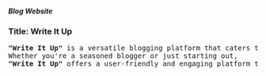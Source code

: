 <h5>Blog Website</h5>

<h3>Title: Write It Up</h3>

<pre>
<b>"Write It Up"</b> is a versatile blogging platform that caters to a wide range of interests and topics. 
Whether you're a seasoned blogger or just starting out, 
<b>"Write It Up"</b> offers a user-friendly and engaging platform to share your thoughts and ideas.
</pre>
